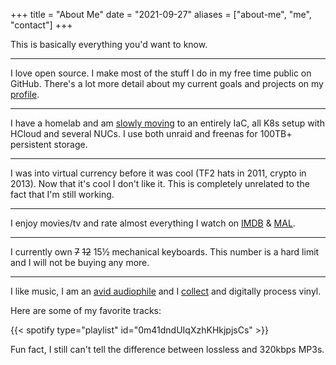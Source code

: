 +++
title   = "About Me"
date    = "2021-09-27"
aliases = ["about-me", "me", "contact"]
+++

This is basically everything you'd want to know.

---

I love open source. I make most of the stuff I do in my free time public on GitHub. There's a lot more detail about my current goals and projects on my [profile](https://github.com/MacroPower).

---

I have a homelab and am [slowly moving](https://github.com/MacroPower/homelab) to an entirely IaC, all K8s setup with HCloud and several NUCs. I use both unraid and freenas for 100TB+ persistent storage.

---

I was into virtual currency before it was cool (TF2 hats in 2011, crypto in 2013). Now that it's cool I don't like it. This is completely unrelated to the fact that I'm still working.

---

I enjoy movies/tv and rate almost everything I watch on [IMDB](https://www.imdb.com/user/ur50852864/ratings?sort=your_rating,desc) & [MAL](https://myanimelist.net/animelist/MacroPower).

---

I currently own ~~7~~ ~~12~~ 15½ mechanical keyboards. This number is a hard limit and I will not be buying any more.

---

I like music, I am an [avid audiophile](https://www.head-fi.org/members/macropower.402314/#about) and I [collect](https://www.discogs.com/user/MacroPower/collection) and digitally process vinyl.

Here are some of my favorite tracks:

{{< spotify type="playlist" id="0m41dndUIqXzhKHkjpjsCs" >}}

Fun fact, I still can't tell the difference between lossless and 320kbps MP3s.
